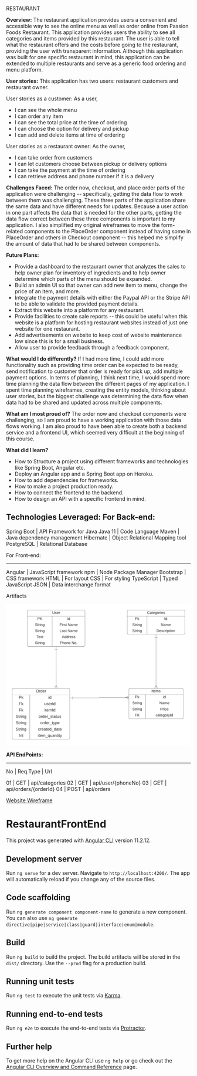 
RESTAURANT

**Overview:**
The restaurant application provides users a convenient and accessible way to see the online menu as well as order online from Passion Foods Restaurant. This application provides users the ability to see all categories and items provided by this restaurant. The user is able to tell what the restaurant offers and the costs before going to the restaurant, providing the user with transparent information. Although this application was built for one specific restaurant in mind, this application can be extended to multiple restaurants and serve as a generic food ordering and menu platform.

**User stories:**
This application has two users: restaurant customers and restaurant owner.

User stories as a customer: As a user,
* I can see the whole menu
* I can order any item
* I can see the total price at the time of ordering
* I can choose the option for delivery and pickup
* I can add and delete items at time of ordering

User stories as a restaurant owner: As the owner,
* I can take order from customers
* I can let customers choose between pickup or delivery options
* I can take the payment at the time of ordering
* I can retrieve address and phone number if it is a delivery

**Challenges Faced:**
The order now, checkout, and place order parts of the application were challenging -- specifically, getting the data flow to work between them was challenging. These three parts of the application share the same data and have different needs for updates. Because a user action in one part affects the data that is needed for the other parts, getting the data flow correct between these three components is important to my application. I also simplified my original wireframes to move the form-related components to the PlaceOrder component instead of having some in PlaceOrder and others in Checkout component -- this helped me simplify the amount of data that had to be shared between components.

**Future Plans:**
* Provide a dashboard to the restaurant owner that analyzes the sales to help owner plan for inventory of ingredients and to help owner determine which parts of the menu should be expanded.
* Build an admin UI so that owner can add new item to menu, change the price of an item, and more.
* Integrate the payment details with either the Paypal API or the Stripe API to be able to validate the provided payment details.
* Extract this website into a platform for any restaurant.
* Provide facilities to create sale reports -- this could be useful when this website is a platform for hosting restaurant websites instead of just one website for one restaurant.
* Add advertisements on website to keep cost of website maintenance low since this is for a small business.
* Allow user to provide feedback through a feedback component.

**What would I do differently?**
 If I had more time, I could add more functionality such as providing time order can be expected to be ready, send notification to customer that order is ready for pick up, add multiple payment options. In terms of planning, I think next time, I would spend more time planning the data flow between the different pages of my application. I spent time planning wireframes, creating the entity models, thinking about user stories, but the biggest challenge was determining the data flow when data had to be shared and updated across multiple components.

**What am I most proud of?**
 The order now and checkout components were challenging, so I am proud to have a working application with those data flows working. I am also proud to have been able to create both a backend service and a frontend UI, which seemed very difficult at the beginning of this course.

**What did I learn?** 
* How to Structure a project using different frameworks and technologies like Spring Boot, Angular etc.
* Deploy an Angular app and a Spring Boot app on Heroku.
* How to add dependencies for frameworks.
* How to make a project production ready.
* How to connect the frontend to the backend.
* How to design an API with a specific frontend in mind.

**Technologies Leveraged:**
For Back-end:
----------------------------------------
 Spring Boot | API  Framework for Java
 Java 11     | Code Language
 Maven       | Java dependency management
 Hibernate   | Object Relational Mapping tool
 PostgreSQL  | Relational Database


For Front-end:

-------------------------------------------
 Angular      | JavaScript framework
 npm          | Node Package Manager
 Bootstrap    | CSS framework
 HTML         | For layout
 CSS          | For styling
 TypeScript   | Typed JavaScript
 JSON         | Data interchange format

Artifacts

![ERD](documentationImages/Project3ER-Diagram.png)

**API EndPoints:**

-------------------------------
 No    | Req.Type  | Url

 01    | GET       | api/categories
 02    | GET       | api/user/{phoneNo}
 03    | GET       | api/orders/{orderId}
 04    | POST      | api/orders



[Website Wireframe](documentationImages/Website.png)




# RestaurantFrontEnd

This project was generated with [Angular CLI](https://github.com/angular/angular-cli) version 11.2.12.

## Development server

Run `ng serve` for a dev server. Navigate to `http://localhost:4200/`. The app will automatically reload if you change any of the source files.

## Code scaffolding

Run `ng generate component component-name` to generate a new component. You can also use `ng generate directive|pipe|service|class|guard|interface|enum|module`.

## Build

Run `ng build` to build the project. The build artifacts will be stored in the `dist/` directory. Use the `--prod` flag for a production build.

## Running unit tests

Run `ng test` to execute the unit tests via [Karma](https://karma-runner.github.io).

## Running end-to-end tests

Run `ng e2e` to execute the end-to-end tests via [Protractor](http://www.protractortest.org/).

## Further help

To get more help on the Angular CLI use `ng help` or go check out the [Angular CLI Overview and Command Reference](https://angular.io/cli) page.
